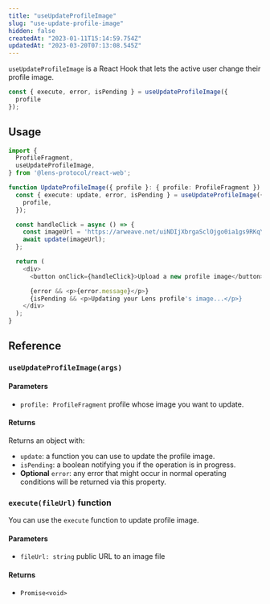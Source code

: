 ```yaml
---
title: "useUpdateProfileImage"
slug: "use-update-profile-image"
hidden: false
createdAt: "2023-01-11T15:14:59.754Z"
updatedAt: "2023-03-20T07:13:08.545Z"
---
```

`useUpdateProfileImage` is a React Hook that lets the active user change their profile image.

```typescript TypeScript
const { execute, error, isPending } = useUpdateProfileImage({
  profile
});
```



## Usage

```typescript TypeScript
import {
  ProfileFragment,
  useUpdateProfileImage,
} from '@lens-protocol/react-web';

function UpdateProfileImage({ profile }: { profile: ProfileFragment }) {
  const { execute: update, error, isPending } = useUpdateProfileImage({
    profile,
  });

  const handleClick = async () => {
    const imageUrl = 'https://arweave.net/uiNDIjXbrgaSclOjgo0ia1gs9RKqY6XoUsdlqSBTKDI';
    await update(imageUrl);
  };

  return (
    <div>
      <button onClick={handleClick}>Upload a new profile image</button>

      {error && <p>{error.message}</p>}
      {isPending && <p>Updating your Lens profile's image...</p>}
    </div>
  );
}
```



## Reference

### `useUpdateProfileImage(args)`

#### Parameters

- `profile: ProfileFragment` profile whose image you want to update.

#### Returns

Returns an object with:

- `update`: a function you can use to update the profile image.
- `isPending`: a boolean notifying you if the operation is in progress.
- **Optional** `error`: any error that might occur in normal operating conditions will be returned via this property.

### `execute(fileUrl)` function

You can use the `execute` function to update profile image.

#### Parameters

- `fileUrl: string` public URL to an image file

#### Returns

- `Promise<void>`